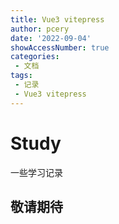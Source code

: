 ```yaml
---
title: Vue3 vitepress
author: pcery
date: '2022-09-04'
showAccessNumber: true
categories:
 - 文档
tags:
 - 记录
 - Vue3 vitepress
---
```


# Study
一些学习记录
## 敬请期待
